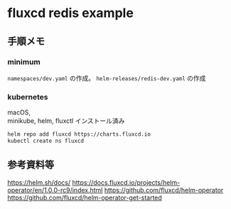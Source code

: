 # fluxcd redis example

## 手順メモ
### minimum
`namespaces/dev.yaml` の作成。
`helm-releases/redis-dev.yaml` の作成

### kubernetes
macOS,  
minikube, helm, fluxctl インストール済み  

```bash
helm repo add fluxcd https://charts.fluxcd.io
kubectl create ns fluxcd
```


## 参考資料等
https://helm.sh/docs/
https://docs.fluxcd.io/projects/helm-operator/en/1.0.0-rc9/index.html
https://github.com/fluxcd/helm-operator
https://github.com/fluxcd/helm-operator-get-started
